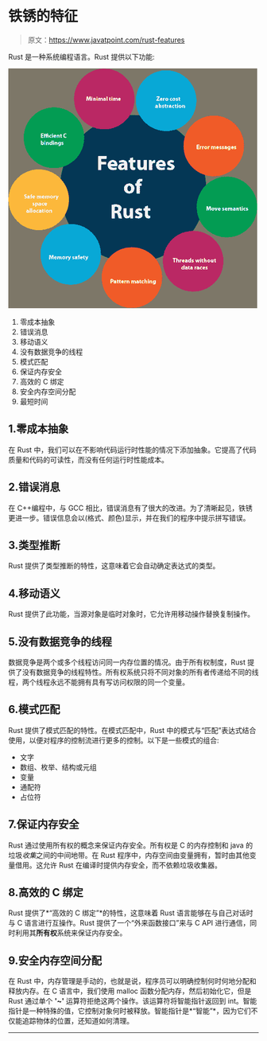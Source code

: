 # 铁锈的特征

> 原文：<https://www.javatpoint.com/rust-features>

Rust 是一种系统编程语言。Rust 提供以下功能:

![Rust Features](img/a82bec09b265d183dca5c0be9a4a887f.png)

1.  零成本抽象
2.  错误消息
3.  移动语义
4.  没有数据竞争的线程
5.  模式匹配
6.  保证内存安全
7.  高效的 C 绑定
8.  安全内存空间分配
9.  最短时间

## 1.零成本抽象

在 Rust 中，我们可以在不影响代码运行时性能的情况下添加抽象。它提高了代码质量和代码的可读性，而没有任何运行时性能成本。

## 2.错误消息

在 C++编程中，与 GCC 相比，错误消息有了很大的改进。为了清晰起见，铁锈更进一步。错误信息会以(格式、颜色)显示，并在我们的程序中提示拼写错误。

## 3.类型推断

Rust 提供了类型推断的特性，这意味着它会自动确定表达式的类型。

## 4.移动语义

Rust 提供了此功能，当源对象是临时对象时，它允许用移动操作替换复制操作。

## 5.没有数据竞争的线程

数据竞争是两个或多个线程访问同一内存位置的情况。由于所有权制度，Rust 提供了没有数据竞争的线程特性。所有权系统只将不同对象的所有者传递给不同的线程，两个线程永远不能拥有具有写访问权限的同一个变量。

## 6.模式匹配

Rust 提供了模式匹配的特性。在模式匹配中，Rust 中的模式与“匹配”表达式结合使用，以便对程序的控制流进行更多的控制。以下是一些模式的组合:

*   文字
*   数组、枚举、结构或元组
*   变量
*   通配符
*   占位符

## 7.保证内存安全

Rust 通过使用所有权的概念来保证内存安全。所有权是 C 的内存控制和 java 的垃圾*收集*之间的中间地带。在 Rust 程序中，内存空间由变量拥有，暂时由其他变量借用。这允许 Rust 在编译时提供内存安全，而不依赖垃圾收集器。

## 8.高效的 C 绑定

Rust 提供了*“高效的 C 绑定”*的特性，这意味着 Rust 语言能够在与自己对话时与 C 语言进行互操作。Rust 提供了一个“外来函数接口”来与 C API 进行通信，同时利用其**所有权**系统来保证内存安全。

## 9.安全内存空间分配

在 Rust 中，内存管理是手动的，也就是说，程序员可以明确控制何时何地分配和释放内存。在 C 语言中，我们使用 malloc 函数分配内存，然后初始化它，但是 Rust 通过单个 **'~'** 运算符拒绝这两个操作。该运算符将智能指针返回到 int。智能指针是一种特殊的值，它控制对象何时被释放。智能指针是*“智能”*，因为它们不仅能追踪物体的位置，还知道如何清理。

* * *